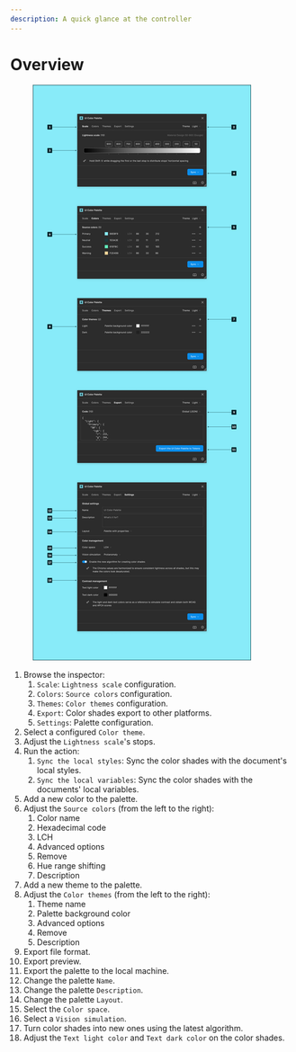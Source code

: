 ```yaml
---
description: A quick glance at the controller
---
```


# Overview

<figure><img src="../.gitbook/assets/edit_palette-overview.png" alt=""><figcaption></figcaption></figure>

1. Browse the inspector:
   1. `Scale`: `Lightness scale` configuration.
   2. `Colors`: `Source colors` configuration.
   3. `Themes`: `Color themes` configuration.
   4. `Export`: Color shades export to other platforms.
   5. `Settings`: Palette configuration.
2. Select a configured `Color theme`.
3. Adjust the `Lightness scale`'s stops.
4. Run the action:
   1. `Sync the local styles`: Sync the color shades with the document's local styles.
   2. `Sync the local variables`: Sync the color shades with the documents' local variables.
5. Add a new color to the palette.
6. Adjust the `Source colors` (from the left to the right):
   1. Color name
   2. Hexadecimal code
   3. LCH
   4. Advanced options
   5. Remove
   6. Hue range shifting
   7. Description
7. Add a new theme to the palette.
8. Adjust the `Color themes` (from the left to the right):
   1. Theme name
   2. Palette background color
   3. Advanced options
   4. Remove
   5. Description
9. Export file format.
10. Export preview.
11. Export the palette to the local machine.
12. Change the palette `Name`.
13. Change the palette `Description`.
14. Change the palette `Layout`.
15. Select the `Color space`.
16. Select a `Vision simulation`.
17. Turn color shades into new ones using the latest algorithm.
18. Adjust the `Text light color` and `Text dark color` on the color shades.
